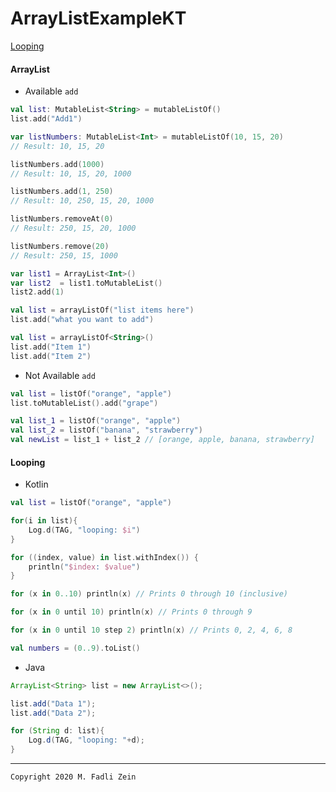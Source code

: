 # ArrayListExampleKT

[Looping](https://kotlinlang.org/docs/tutorials/kotlin-for-py/loops.html)

#### ArrayList
- Available `add`
```kotlin
val list: MutableList<String> = mutableListOf()
list.add("Add1")
```
```kotlin
var listNumbers: MutableList<Int> = mutableListOf(10, 15, 20)
// Result: 10, 15, 20

listNumbers.add(1000)
// Result: 10, 15, 20, 1000

listNumbers.add(1, 250)
// Result: 10, 250, 15, 20, 1000

listNumbers.removeAt(0)
// Result: 250, 15, 20, 1000

listNumbers.remove(20)
// Result: 250, 15, 1000
```
```kotlin
var list1 = ArrayList<Int>()
var list2  = list1.toMutableList()
list2.add(1)
```
```kotlin
val list = arrayListOf("list items here")
list.add("what you want to add")
```
```kotlin
val list = arrayListOf<String>()
list.add("Item 1")
list.add("Item 2")
```

- Not Available `add`
```kotlin
val list = listOf("orange", "apple")
list.toMutableList().add("grape")

val list_1 = listOf("orange", "apple")
val list_2 = listOf("banana", "strawberry")
val newList = list_1 + list_2 // [orange, apple, banana, strawberry]
```

#### Looping
- Kotlin
```kotlin
val list = listOf("orange", "apple")

for(i in list){
    Log.d(TAG, "looping: $i")
}

for ((index, value) in list.withIndex()) {
    println("$index: $value")
}
```
```kotlin
for (x in 0..10) println(x) // Prints 0 through 10 (inclusive)

for (x in 0 until 10) println(x) // Prints 0 through 9

for (x in 0 until 10 step 2) println(x) // Prints 0, 2, 4, 6, 8

val numbers = (0..9).toList()
```
- Java
```java
ArrayList<String> list = new ArrayList<>();

list.add("Data 1");
list.add("Data 2");

for (String d: list){
    Log.d(TAG, "looping: "+d);
}
```

---

```
Copyright 2020 M. Fadli Zein
```